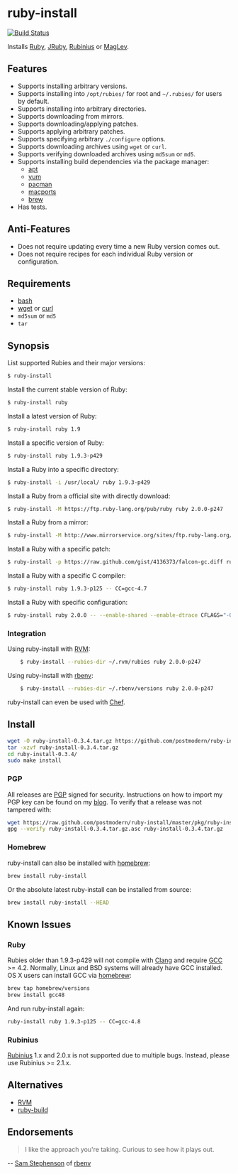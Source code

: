 # ruby-install

[![Build Status](https://travis-ci.org/postmodern/ruby-install.png?branch=master)](https://travis-ci.org/postmodern/ruby-install)

Installs [Ruby], [JRuby], [Rubinius] or [MagLev].

## Features

* Supports installing arbitrary versions.
* Supports installing into `/opt/rubies/` for root and `~/.rubies/` for users
  by default.
* Supports installing into arbitrary directories.
* Supports downloading from mirrors.
* Supports downloading/applying patches.
* Supports applying arbitrary patches.
* Supports specifying arbitrary `./configure` options.
* Supports downloading archives using `wget` or `curl`.
* Supports verifying downloaded archives using `md5sum` or `md5`.
* Supports installing build dependencies via the package manager:
  * [apt]
  * [yum]
  * [pacman]
  * [macports]
  * [brew]
* Has tests.

## Anti-Features

* Does not require updating every time a new Ruby version comes out.
* Does not require recipes for each individual Ruby version or configuration.

## Requirements

* [bash]
* [wget] or [curl]
* `md5sum` or `md5`
* `tar`

## Synopsis

List supported Rubies and their major versions:
```bash
$ ruby-install
```

Install the current stable version of Ruby:
```bash
$ ruby-install ruby
```

Install a latest version of Ruby:
```bash
$ ruby-install ruby 1.9
```

Install a specific version of Ruby:
```bash
$ ruby-install ruby 1.9.3-p429
```

Install a Ruby into a specific directory:
```bash
$ ruby-install -i /usr/local/ ruby 1.9.3-p429
```

Install a Ruby from a official site with directly download:
```bash
$ ruby-install -M https://ftp.ruby-lang.org/pub/ruby ruby 2.0.0-p247
```

Install a Ruby from a mirror:
```bash
$ ruby-install -M http://www.mirrorservice.org/sites/ftp.ruby-lang.org/pub/ruby ruby 2.0.0-p247
```

Install a Ruby with a specific patch:
```bash
$ ruby-install -p https://raw.github.com/gist/4136373/falcon-gc.diff ruby 1.9.3-p429
```

Install a Ruby with a specific C compiler:
```bash
$ ruby-install ruby 1.9.3-p125 -- CC=gcc-4.7
```

Install a Ruby with specific configuration:
```bash
$ ruby-install ruby 2.0.0 -- --enable-shared --enable-dtrace CFLAGS="-O3"
```

### Integration

Using ruby-install with [RVM]:

```bash
    $ ruby-install --rubies-dir ~/.rvm/rubies ruby 2.0.0-p247
```

Using ruby-install with [rbenv]:

```bash
    $ ruby-install --rubies-dir ~/.rbenv/versions ruby 2.0.0-p247
```

ruby-install can even be used with
[Chef](https://github.com/rosstimson/chef-ruby_install#readme).

## Install
```bash
wget -O ruby-install-0.3.4.tar.gz https://github.com/postmodern/ruby-install/archive/v0.3.4.tar.gz
tar -xzvf ruby-install-0.3.4.tar.gz
cd ruby-install-0.3.4/
sudo make install
```

### PGP

All releases are [PGP] signed for security. Instructions on how to import my
PGP key can be found on my [blog][1]. To verify that a release was not tampered
with:

```bash
wget https://raw.github.com/postmodern/ruby-install/master/pkg/ruby-install-0.3.4.tar.gz.asc
gpg --verify ruby-install-0.3.4.tar.gz.asc ruby-install-0.3.4.tar.gz
```

### Homebrew

ruby-install can also be installed with [homebrew]:
```bash
brew install ruby-install
```

Or the absolute latest ruby-install can be installed from source:
```bash
brew install ruby-install --HEAD
```

## Known Issues

### Ruby

Rubies older than 1.9.3-p429 will not compile with [Clang] and require
[GCC] >= 4.2. Normally, Linux and BSD systems will already have GCC installed.
OS X users can install GCC via [homebrew]:
```bash
brew tap homebrew/versions
brew install gcc48
```

And run ruby-install again:
```bash
ruby-install ruby 1.9.3-p125 -- CC=gcc-4.8
```

### Rubinius

[Rubinius] 1.x and 2.0.x is not supported due to multiple bugs.
Instead, please use Rubinius >= 2.1.x.

## Alternatives

* [RVM]
* [ruby-build]

## Endorsements

> I like the approach you're taking. Curious to see how it plays out.

-- [Sam Stephenson](https://twitter.com/sstephenson/status/334461494668443649)
of [rbenv]

[Ruby]: http://www.ruby-lang.org/
[JRuby]: http://jruby.org/
[Rubinius]: http://rubini.us/
[MagLev]: http://maglev.github.io/

[apt]: http://wiki.debian.org/Apt
[yum]: http://yum.baseurl.org/
[pacman]: https://wiki.archlinux.org/index.php/Pacman
[macports]: https://www.macports.org/
[brew]: http://brew.sh

[bash]: http://www.gnu.org/software/bash/
[wget]: http://www.gnu.org/software/wget/
[curl]: http://curl.haxx.se/

[GCC]: http://gcc.gnu.org/
[Clang]: http://clang.llvm.org/

[RVM]: https://rvm.io/
[rbenv]: https://github.com/sstephenson/rbenv#readme
[ruby-build]: https://github.com/sstephenson/ruby-build#readme

[PGP]: http://en.wikipedia.org/wiki/Pretty_Good_Privacy
[1]: http://postmodern.github.com/contact.html#pgp

[homebrew]: http://mxcl.github.com/homebrew/
